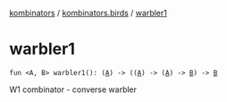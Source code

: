 [kombinators](../index.md) / [kombinators.birds](index.md) / [warbler1](./warbler1.md)

# warbler1

`fun <A, B> warbler1(): (`[`A`](warbler1.md#A)`) -> ((`[`A`](warbler1.md#A)`) -> (`[`A`](warbler1.md#A)`) -> `[`B`](warbler1.md#B)`) -> `[`B`](warbler1.md#B)

W1 combinator - converse warbler

